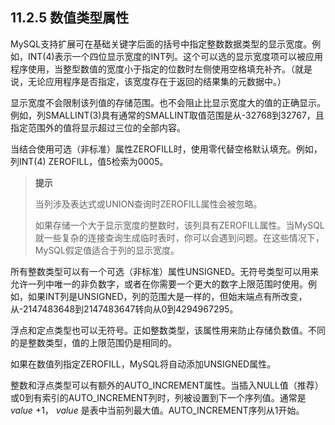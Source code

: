 ## 11.2.5 数值类型属性

MySQL支持扩展可在基础关键字后面的括号中指定整数数据类型的显示宽度。例如，INT(4)表示一个四位显示宽度的INT列。这个可以选的显示宽度项可以被应用程序使用，当整型数值的宽度小于指定的位数时左侧使用空格填充补齐。（就是说，无论应用程序是否指定，该宽度存在于返回的结果集的元数据中。）

显示宽度不会限制该列值的存储范围。也不会阻止比显示宽度大的值的正确显示。例如，列SMALLINT(3)具有通常的SMALLINT取值范围是从-32768到32767，且指定范围外的值将显示超过三位的全部内容。

当结合使用可选（非标准）属性ZEROFILL时，使用零代替空格默认填充。例如，列INT(4) ZEROFILL，值5检索为0005。

> **提示**
> 
> 当列涉及表达式或UNION查询时ZEROFILL属性会被忽略。
>
> 如果存储一个大于显示宽度的整数时，该列具有ZEROFILL属性。当MySQL就一些复杂的连接查询生成临时表时，你可以会遇到问题。在这些情况下，MySQL假定值适合于列的显示宽度。

所有整数类型可以有一个可选（非标准）属性UNSIGNED。无符号类型可以用来允许一列中唯一的非负数字，或者在你需要一个更大的数字上限范围时使用。例如，如果INT列是UNSIGNED，列的范围大是一样的，但始末端点有所改变，从-2147483648到2147483647转向从0到4294967295。

浮点和定点类型也可以无符号。正如整数类型，该属性用来防止存储负数值。不同的是整数类型，值的上限范围仍是相同的。

如果在数值列指定ZEROFILL，MySQL将自动添加UNSIGNED属性。

整数和浮点类型可以有额外的AUTO_INCREMENT属性。当插入NULL值（推荐）或0到有索引的AUTO_INCREMENT列时，列被设置到下一个序列值。通常是 *value* +1， *value* 是表中当前列最大值。AUTO_INCREMENT序列从1开始。